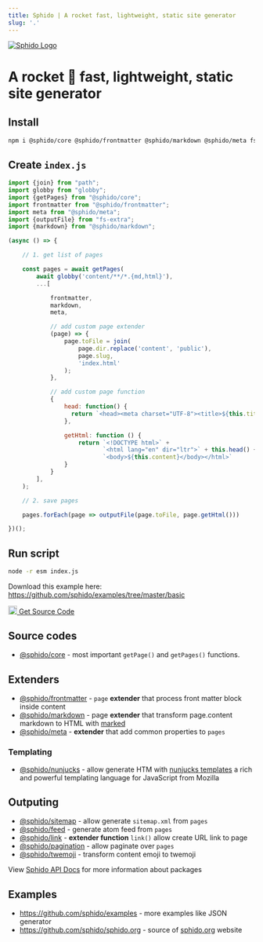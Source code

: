 ```yaml
---
title: Sphido | A rocket fast, lightweight, static site generator
slug: '.' 
---
```


[<img src="/img/sphido.svg" alt="Sphido Logo" class="img-fluid w-75 my-5 d-block mx-auto">](https://github.com/sphido/sphido)


# A rocket 🚀 fast, lightweight, static site generator

## Install

```bash 
npm i @sphido/core @sphido/frontmatter @sphido/markdown @sphido/meta fs-extra esm globby
```

## Create `index.js`

```javascript
import {join} from "path";
import globby from "globby";
import {getPages} from "@sphido/core";
import frontmatter from "@sphido/frontmatter";
import meta from "@sphido/meta";
import {outputFile} from "fs-extra";
import {markdown} from "@sphido/markdown";

(async () => {

	// 1. get list of pages

	const pages = await getPages(
		await globby('content/**/*.{md,html}'),
		...[

			frontmatter,
			markdown,
			meta,

			// add custom page extender
			(page) => {
				page.toFile = join(
					page.dir.replace('content', 'public'),
					page.slug,
					'index.html'
				);
			},

			// add custom page function
			{
                head: function() {
                  return `<head><meta charset="UTF-8"><title>${this.title}</title></head>`
                },

				getHtml: function () {
					return `<!DOCTYPE html>` + 
                           `<html lang="en" dir="ltr">` + this.head() + 
                           `<body>${this.content}</body></html>`
				}
			}
		],
	);

	// 2. save pages

	pages.forEach(page => outputFile(page.toFile, page.getHtml()))

})();
```

## Run script

```bash
node -r esm index.js
```

Download this example here: https://github.com/sphido/examples/tree/master/basic

<div class="text-center"> 
    <a href="https://github.com/sphido/sphido" class="btn btn-lg btn-success" target="_blank">
        <img src="/img/github-white.svg" fill="#fff" width="18px" style="vertical-align: -.1em" alt="Github logo"> Get Source Code
    </a>
</div>


## Source codes

* [@sphido/core](https://github.com/sphido/sphido/tree/master/packages/sphido-core) - most important `getPage()` and `getPages()` functions.

## Extenders

* [@sphido/frontmatter](https://github.com/sphido/sphido/tree/master/packages/sphido-frontmatter) - `page` **extender** that process front matter block inside content
* [@sphido/markdown](https://github.com/sphido/sphido/tree/master/packages/sphido-markdown) - page **extender** that transform page.content markdown to HTML with [marked](https://github.com/markedjs/marked)
* [@sphido/meta](https://github.com/sphido/sphido/tree/master/packages/sphido-meta) - **extender** that add common properties to `pages`


### Templating

* [@sphido/nunjucks](https://github.com/sphido/sphido/tree/master/packages/sphido-nunjucks) - allow generate HTM with [nunjucks templates](https://mozilla.github.io/nunjucks/) a rich and powerful templating language for JavaScript from Mozilla

## Outputing 

* [@sphido/sitemap](https://github.com/sphido/sphido/tree/master/packages/sphido-sitemap) - allow generate `sitemap.xml` from `pages`
* [@sphido/feed](https://github.com/sphido/sphido/tree/master/packages/sphido-feed) - generate atom feed from `pages`
* [@sphido/link](https://github.com/sphido/sphido/tree/master/packages/sphido-link) - **extender function** `link()` allow create URL link to page
* [@sphido/pagination](https://github.com/sphido/sphido/tree/master/packages/sphido-pagination) - allow paginate over `pages`
* [@sphido/twemoji](https://github.com/sphido/sphido/tree/master/packages/sphido-twemoji) - transform content emoji to twemoji

View [Sphido API Docs](/docs/api) for more information about packages

## Examples

- https://github.com/sphido/examples - more examples like JSON generator
- https://github.com/sphido/sphido.org - source of [sphido.org](https://sphido.org) website